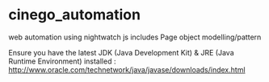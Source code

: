 # cinego_automation
web automation using nightwatch js
includes Page object modelling/pattern


Ensure you have the latest JDK (Java Development Kit) & JRE (Java Runtime Environment) installed :
http://www.oracle.com/technetwork/java/javase/downloads/index.html
